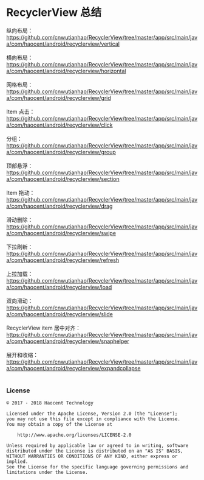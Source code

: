 # RecyclerView 总结

纵向布局：
</br>https://github.com/cnwutianhao/RecyclerView/tree/master/app/src/main/java/com/haocent/android/recyclerview/vertical
</br>
</br>
横向布局：
</br>https://github.com/cnwutianhao/RecyclerView/tree/master/app/src/main/java/com/haocent/android/recyclerview/horizontal
</br>
</br>
网格布局：
</br>https://github.com/cnwutianhao/RecyclerView/tree/master/app/src/main/java/com/haocent/android/recyclerview/grid
</br>
</br>
Item 点击：
</br>https://github.com/cnwutianhao/RecyclerView/tree/master/app/src/main/java/com/haocent/android/recyclerview/click
</br>
</br>
分组：
</br>https://github.com/cnwutianhao/RecyclerView/tree/master/app/src/main/java/com/haocent/android/recyclerview/group
</br>
</br>
顶部悬浮：
</br>https://github.com/cnwutianhao/RecyclerView/tree/master/app/src/main/java/com/haocent/android/recyclerview/section
</br>
</br>
Item 拖动：
</br>https://github.com/cnwutianhao/RecyclerView/tree/master/app/src/main/java/com/haocent/android/recyclerview/drag
</br>
</br>
滑动删除：
</br>https://github.com/cnwutianhao/RecyclerView/tree/master/app/src/main/java/com/haocent/android/recyclerview/swipe
</br>
</br>
下拉刷新：
</br>https://github.com/cnwutianhao/RecyclerView/tree/master/app/src/main/java/com/haocent/android/recyclerview/refresh
</br>
</br>
上拉加载：
</br>https://github.com/cnwutianhao/RecyclerView/tree/master/app/src/main/java/com/haocent/android/recyclerview/load
</br>
</br>
双向滑动：
</br>https://github.com/cnwutianhao/RecyclerView/tree/master/app/src/main/java/com/haocent/android/recyclerview/slide
</br>
</br>
RecyclerView item 居中对齐：
</br>https://github.com/cnwutianhao/RecyclerView/tree/master/app/src/main/java/com/haocent/android/recyclerview/snaphelper
</br>
</br>
展开和收缩：
</br>https://github.com/cnwutianhao/RecyclerView/tree/master/app/src/main/java/com/haocent/android/recyclerview/expandcollapse
</br>
</br>

### License
```
© 2017 - 2018 Haocent Technology

Licensed under the Apache License, Version 2.0 (the "License");
you may not use this file except in compliance with the License.
You may obtain a copy of the License at

    http://www.apache.org/licenses/LICENSE-2.0

Unless required by applicable law or agreed to in writing, software
distributed under the License is distributed on an "AS IS" BASIS,
WITHOUT WARRANTIES OR CONDITIONS OF ANY KIND, either express or implied.
See the License for the specific language governing permissions and
limitations under the License.
```
